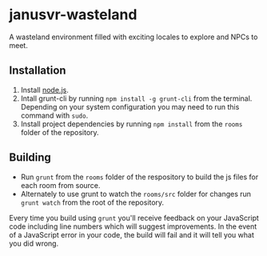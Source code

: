 janusvr-wasteland
=================

A wasteland environment filled with exciting locales to explore and NPCs to meet.

Installation
------------

1. Install [node.js](http://www.nodejs.org/).
2. Intall grunt-cli by running `npm install -g grunt-cli` from the terminal. Depending on your system configuration you may need to run this command with `sudo`.
3. Install project dependencies by running `npm install` from the `rooms` folder of the repository.

Building
--------

* Run `grunt` from the `rooms` folder of the respository to build the js files for each room from source.
* Alternately to use grunt to watch the `rooms/src` folder for changes run `grunt watch` from the root of the repository.

Every time you build using `grunt` you'll receive feedback on your JavaScript code including line numbers which will
suggest improvements. In the event of a JavaScript error in your code, the build will fail and it will tell you what you
did wrong.